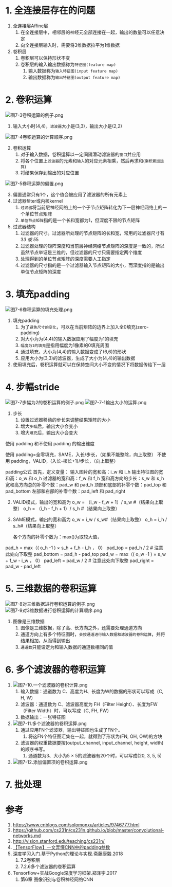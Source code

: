 
# 1. 全连接层存在的问题

1. 全连接层Affine层
    1. 在全连接层中，相邻层的神经元全部连接在一起，输出的数量可以任意决定
    2. 向全连接层输入时，需要将3维数据拉平为1维数据
2. 卷积层
    1. 卷积层可以保持形状不变
    2. 卷积层的输入输出数据称为`特征图(feature map)`
        1. 输入数据称为`输入特征图(input feature map)`
        2. 输出数据称为`输出特征图(output feature map)`

# 2. 卷积运算

![图7-3卷积运算的例子.png](图7-3卷积运算的例子.png)

1. 输入大小时(4,4)，`滤波器`大小是(3,3)，输出大小是(2,2)

![图7-4卷积运算的计算顺序.png](图7-4卷积运算的计算顺序.png)

2. 卷积运算
    1. 对于输入数据，卷积运算以一定间隔滑动滤波器的`窗口`并应用
    2. 将各个位置上`滤波器`的元素和`输入`的对应元素相乘，然后再求和(`乘积累加运算`)
    3. 将结果保存到输出的对应位置

![图7-5卷积运算的偏置.png](图7-5卷积运算的偏置.png)

3. 偏置通常只有1个，这个值会被应用了滤波器的所有元素上
4. 过滤器filter或内核kernel
    1. `过滤器`将当前层神经网络上的一个子节点矩阵转化为下一层神经网络上的一个单位节点矩阵
    2. `单位节点矩阵`指的是一个长和宽都为1，但深度不限的节点矩阵
5. 过滤器结构
    1. 过滤器的尺寸。过滤器所处理的节点矩阵的长和宽，常用的过滤器尺寸有 3*3 或 5*5 
    2. 过滤器处理的矩阵深度和当前层神经网络节点矩阵的深度是一致的，所以虽然节点举证是三维的，但过滤器的尺寸只需要指定两个维度
    3. 处理得到的单位节点矩阵的深度需要人工指定
    4. 过滤器的尺寸指的是一个过滤器输入节点矩阵的大小，而深度指的是输出单位节点矩阵的深度

# 3. 填充padding

![图7-6卷积运算的填充处理.png](图7-6卷积运算的填充处理.png)

1. 填充padding
    1. 为了`避免尺寸的变化`，可以在当前矩阵的边界上加入全0填充(zero-padding)
    2. 对大小为为(4,4)的输入数据应用了幅度为1的填充
    3. `幅度为1的填充`是指用幅度为1像素的0填充周围
    4. 通过填充，大小为(4,4)的输入数据变成了(6,6)的形状
    5. 应用大小为(3,3)的滤波器，生成了大小为(4,4)的输出数据
2. 使用填充后，卷积运算就可以在保持空间大小不变的情况下将数据传给下一层


# 4. 步幅stride

![图7-7步幅为2的卷积运算的例子.png](图7-7步幅为2的卷积运算的例子.png)
![图7-7-1输出大小的运算.png](图7-7-1输出大小的运算.png)

1. 步长
    1. 设置过滤器移动的步长来调整结果矩阵的大小
    2. 增大`步幅`后，输出大小会变小
    3. 增大`填充`后，输出大小会变大



使用 padding 和不使用 padding 的输出维度

使用 padding=全零填充，SAME，入长/步长，（如果不能整除，向上取整）
不使用 padding，VALID，(入长-核长+1)/步长，（向上取整）

padding公式
首先，定义变量：
输入图片的宽和高：i_w 和 i_h
输出特征图的宽和高：o_w 和 o_h
过滤器的宽和高：f_w 和 f_h
宽和高方向的步长：s_w 和 s_h
宽和高方向总的补零个数：pad_w 和 pad_h
顶部和底部的补零个数：pad_top 和 pad_bottom
左部和右部的补零个数：pad_left 和 pad_right

2. VALID模式，输出的宽和高为
o_w = （i_w - f_w + 1）/ s_w #（结果向上取整）
o_h = （i_h - f_h + 1）/ s_h  #（结果向上取整）
3. SAME模式，输出的宽和高为
o_w = i_w / s_w#（结果向上取整）
o_h = i_h / s_h#（结果向上取整）

    各个方向的补零个数为：max()为取较大值，

pad_h = max（( o_h -1 ) × s_h + f_h - i_h ， 0）
 pad_top = pad_h / 2  # 注意此处向下取整
 pad_bottom = pad_h - pad_top
 pad_w = max（( o_w -1 ) × s_w + f_w - i_w ， 0）
 pad_left = pad_w / 2 # 注意此处向下取整
 pad_right = pad_w - pad_left

# 5. 三维数据的卷积运算

![图7-8对三维数据进行卷积运算的例子.png](图7-8对三维数据进行卷积运算的例子.png)
![图7-9对3维数据进行卷积运算的计算顺序.png](图7-9对3维数据进行卷积运算的计算顺序.png)

1. 图像是三维数据
    1. 图像是三维数据，除了高、长方向之外，还需要处理通道方向
    2. 通道方向上有多个特征图时，`会按通道进行输入数据和滤波器的卷积运算`，并将结果相加，从而得到输出
    3. `通道数`只能设定为和输入数据的通道数相同的值

# 6. 多个滤波器的卷积运算

1. ![图7-10.一个滤波器的卷积计算.png](图7-10.一个滤波器的卷积计算.png)
    1. 输入数据：通道数为 C、高度为H、长度为W的数据的形状可以写成（C, H, W）
    2. 滤波器：通道数为 C、滤波器高度为 FH（Filter Height）、长度为FW（Filter Width）时，可以写成（C, FH, FW）
    3. 数据输出：一张特征图
2. ![图7-11.多个滤波器的卷积运算.png](图7-11.多个滤波器的卷积运算.png)
    1. 通过应用FN个滤波器，输出特征图也生成了FN个。
        1. 将这FN个特征图汇集在一起，就得到了形状为(FN, OH, OW)的方块
    2. 滤波器的权重数据要按(output_channel, input_channel, height, width)的顺序书写。
        1. 通道数为3、大小为5 × 5的滤波器有20个时，可以写成(20, 3, 5, 5)
3. ![图7-12.添加偏置项的卷积运算.png](图7-12.添加偏置项的卷积运算.png)

# 7. 批处理


# 参考

1. https://www.cnblogs.com/solomonxu/articles/9746777.html
2. https://github.com/cs231n/cs231n.github.io/blob/master/convolutional-networks.md
3. http://vision.stanford.edu/teaching/cs231n/
4. [【TensorFlow】一文弄懂CNN中的padding参数](https://www.cnblogs.com/White-xzx/p/9497029.html)
5. 深度学习入门.基于Python的理论与实现.斋藤康毅.2018 
    1. 7.2卷积层
    2. 7.2.6多个滤波器的卷积运算
6. Tensorflow+实战Google深度学习框架.郑泽宇.2017
    1. 第6章 图像识别与卷积神经网络CNN